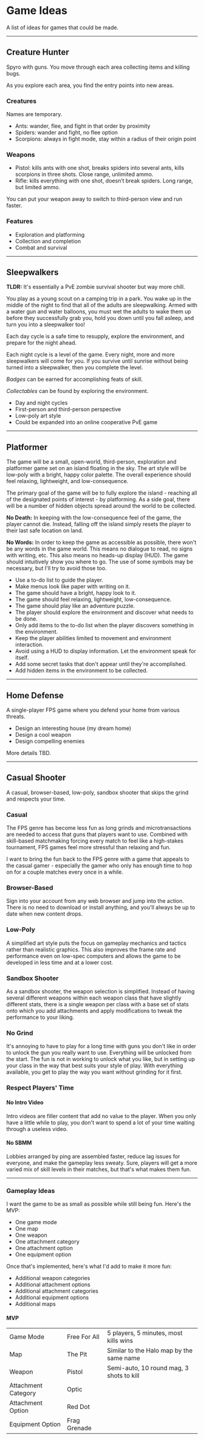 # Game Ideas

A list of ideas for games that could be made.

---

## Creature Hunter

Spyro with guns. You move through each area collecting items and killing bugs.

As you explore each area, you find the entry points into new areas.

### Creatures

Names are temporary.

- Ants: wander, flee, and fight in that order by proximity
- Spiders: wander and fight, no flee option
- Scorpions: always in fight mode, stay within a radius of their origin point

### Weapons

- Pistol: kills ants with one shot, breaks spiders into several ants, kills scorpions in three shots. Close range, unlimited ammo.
- Rifle: kills everything with one shot, doesn’t break spiders. Long range, but limited ammo.

You can put your weapon away to switch to third-person view and run faster.

### Features

- Exploration and platforming
- Collection and completion
- Combat and survival

---

## Sleepwalkers

**TLDR:** It's essentially a PvE zombie survival shooter but way more chill.

You play as a young scout on a camping trip in a park. You wake up in the middle of the night to find that all of the adults are sleepwalking. Armed with a water gun and water balloons, you must wet the adults to wake them up before they successfully grab you, hold you down until you fall asleep, and turn you into a sleepwalker too!

Each day cycle is a safe time to resupply, explore the environment, and prepare for the night ahead.

Each night cycle is a level of the game. Every night, more and more sleepwalkers will come for you. If you survive until sunrise without being turned into a sleepwalker, then you complete the level.

*Badges* can be earned for accomplishing feats of skill.

*Collectables* can be found by exploring the environment.

- Day and night cycles
- First-person and third-person perspective
- Low-poly art style
- Could be expanded into an online cooperative PvE game

---

## Platformer

The game will be a small, open-world, third-person, exploration and platformer game set on an island floating in the sky. The art style will be low-poly with a bright, happy color palette. The overall experience should feel relaxing, lightweight, and low-consequence.

The primary goal of the game will be to fully explore the island - reaching all of the designated points of interest - by platforming. As a side goal, there will be a number of hidden objects spread around the world to be collected.

**No Death:** In keeping with the low-consequence feel of the game, the player cannot die. Instead, falling off the island simply resets the player to their last safe location on land.

**No Words:** In order to keep the game as accessible as possible, there won't be any words in the game world. This means no dialogue to read, no signs with writing, etc. This also means no heads-up display (HUD). The game should intuitively show you where to go. The use of some symbols may be necessary, but I'll try to avoid those too.

- Use a to-do list to guide the player.
- Make menus look like paper with writing on it.
- The game should have a bright, happy look to it.
- The game should feel relaxing, lightweight, low-consequence.
- The game should play like an adventure puzzle.
- The player should explore the environment and discover what needs to be done.
- Only add items to the to-do list when the player discovers something in the environment.
- Keep the player abilities limited to movement and environment interaction.
- Avoid using a HUD to display information. Let the environment speak for itself.
- Add some secret tasks that don't appear until they're accomplished.
- Add hidden items in the environment to be collected.

---

## Home Defense

A single-player FPS game where you defend your home from various threats.

- Design an interesting house (my dream home)
- Design a cool weapon
- Design compelling enemies

More details TBD.

---

## Casual Shooter

A casual, browser-based, low-poly, sandbox shooter that skips the grind and respects your time.

### Casual

The FPS genre has become less fun as long grinds and microtransactions are needed to access that guns that players want to use. Combined with skill-based matchmaking forcing every match to feel like a high-stakes tournament, FPS games feel more stressful than relaxing and fun.

I want to bring the fun back to the FPS genre with a game that appeals to the casual gamer - especially the gamer who only has enough time to hop on for a couple matches every once in a while.

### Browser-Based

Sign into your account from any web browser and jump into the action. There is no need to download or install anything, and you'll always be up to date when new content drops.

### Low-Poly

A simplified art style puts the focus on gameplay mechanics and tactics rather than realistic graphics. This also improves the frame rate and performance even on low-spec computers and allows the game to be developed in less time and at a lower cost.

### Sandbox Shooter

As a sandbox shooter, the weapon selection is simplified. Instead of having several different weapons within each weapon class that have slightly different stats, there is a single weapon per class with a base set of stats onto which you add attachments and apply modifications to tweak the performance to your liking.

### No Grind

It's annoying to have to play for a long time with guns you don't like in order to unlock the gun you really want to use. Everything will be unlocked from the start. The fun is not in working to unlock what you like, but in setting up your class in the way that best suits your style of play. With everything available, you get to play the way you want without grinding for it first.

### Respect Players' Time

#### No Intro Video

Intro videos are filler content that add no value to the player. When you only have a little while to play, you don't want to spend a lot of your time waiting through a useless video.

#### No SBMM

Lobbies arranged by ping are assembled faster, reduce lag issues for everyone, and make the gameplay less sweaty. Sure, players will get a more varied mix of skill levels in their matches, but that's what makes them fun.

---

### Gameplay Ideas

I want the game to be as small as possible while still being fun. Here's the MVP:

- One game mode
- One map
- One weapon
- One attachment category
- One attachment option
- One equipment option

Once that's implemented, here's what I'd add to make it more fun:

- Additional weapon categories
- Additional attachment options
- Additional attachment categories
- Additional equipment options
- Additional maps

#### MVP

||||
|---|---|---|
|Game Mode|Free For All|5 players, 5 minutes, most kills wins|
|Map|The Pit|Similar to the Halo map by the same name|
|Weapon|Pistol|Semi-auto, 10 round mag, 3 shots to kill|
|Attachment Category|Optic||
|Attachment Option|Red Dot||
|Equipment Option|Frag Grenade||
